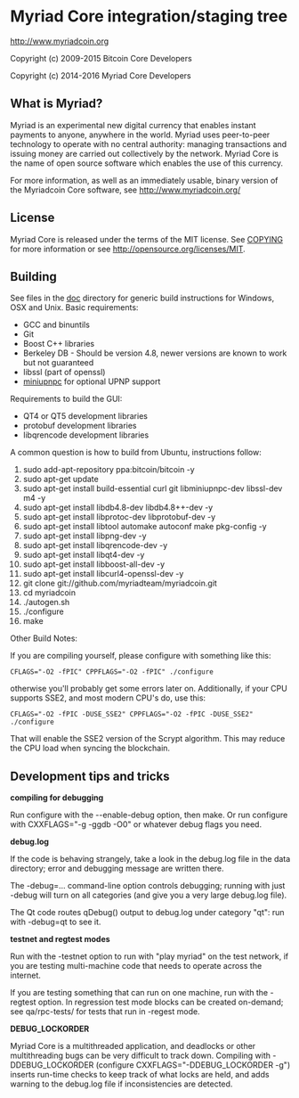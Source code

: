 Myriad Core integration/staging tree
========================================

http://www.myriadcoin.org

Copyright (c) 2009-2015 Bitcoin Core Developers

Copyright (c) 2014-2016 Myriad Core Developers


What is Myriad?
-------------------

Myriad is an experimental new digital currency that enables instant payments to
anyone, anywhere in the world. Myriad uses peer-to-peer technology to operate
with no central authority: managing transactions and issuing money are carried
out collectively by the network. Myriad Core is the name of open source
software which enables the use of this currency.

For more information, as well as an immediately usable, binary version of
the Myriadcoin Core software, see http://www.myriadcoin.org/

License
-------

Myriad Core is released under the terms of the MIT license. See [COPYING](COPYING) for more
information or see http://opensource.org/licenses/MIT.

Building
--------

See files in the [doc](doc) directory for generic build instructions for Windows,
OSX and Unix. Basic requirements:

* GCC and binuntils
* Git
* Boost C++ libraries
* Berkeley DB - Should be version 4.8, newer versions are known to work but not guaranteed
* libssl (part of openssl)
* [miniupnpc](http://miniupnp.free.fr/) for optional UPNP support

Requirements to build the GUI:

* QT4 or QT5 development libraries
* protobuf development libraries
* libqrencode development libraries

A common question is how to build from Ubuntu, instructions follow:

1. sudo add-apt-repository ppa:bitcoin/bitcoin -y
2. sudo apt-get update
3. sudo apt-get install build-essential curl git libminiupnpc-dev libssl-dev m4 -y
4. sudo apt-get install libdb4.8-dev libdb4.8++-dev -y
5. sudo apt-get install libprotoc-dev libprotobuf-dev -y
6. sudo apt-get install libtool automake autoconf make pkg-config -y
7. sudo apt-get install libpng-dev -y
8. sudo apt-get install libqrencode-dev -y
9. sudo apt-get install libqt4-dev -y
10. sudo apt-get install libboost-all-dev -y
11. sudo apt-get install libcurl4-openssl-dev -y
12. git clone git://github.com/myriadteam/myriadcoin.git
13. cd myriadcoin
14. ./autogen.sh
15. ./configure
16. make

Other Build Notes:

If you are compiling yourself, please configure with something like this:
```
CFLAGS="-O2 -fPIC" CPPFLAGS="-O2 -fPIC" ./configure
```
otherwise you'll probably get some errors later on. Additionally, if your CPU supports SSE2, and most modern CPU's do, use this:
```
CFLAGS="-O2 -fPIC -DUSE_SSE2" CPPFLAGS="-O2 -fPIC -DUSE_SSE2" ./configure
```
That will enable the SSE2 version of the Scrypt algorithm. This may reduce the CPU load when syncing the blockchain.


Development tips and tricks
---------------------------

**compiling for debugging**

Run configure with the --enable-debug option, then make. Or run configure with
CXXFLAGS="-g -ggdb -O0" or whatever debug flags you need.

**debug.log**

If the code is behaving strangely, take a look in the debug.log file in the data directory;
error and debugging message are written there.

The -debug=... command-line option controls debugging; running with just -debug will turn
on all categories (and give you a very large debug.log file).

The Qt code routes qDebug() output to debug.log under category "qt": run with -debug=qt
to see it.

**testnet and regtest modes**

Run with the -testnet option to run with "play myriad" on the test network, if you
are testing multi-machine code that needs to operate across the internet.

If you are testing something that can run on one machine, run with the -regtest option.
In regression test mode blocks can be created on-demand; see qa/rpc-tests/ for tests
that run in -regest mode.

**DEBUG_LOCKORDER**

Myriad Core is a multithreaded application, and deadlocks or other multithreading bugs
can be very difficult to track down. Compiling with -DDEBUG_LOCKORDER (configure
CXXFLAGS="-DDEBUG_LOCKORDER -g") inserts run-time checks to keep track of what locks
are held, and adds warning to the debug.log file if inconsistencies are detected.
